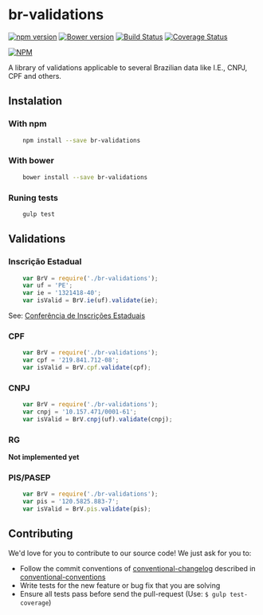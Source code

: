 br-validations
==============
[![npm version](https://img.shields.io/npm/v/br-validations.svg)](https://www.npmjs.com/package/br-validations) 
[![Bower version](https://img.shields.io/bower/v/br-validations.svg)](https://bower.io/search/?q=br-validations) 
[![Build Status](https://travis-ci.org/the-darc/br-validations.svg)](https://travis-ci.org/the-darc/br-validations)
[![Coverage Status](https://coveralls.io/repos/the-darc/br-validations/badge.svg)](https://coveralls.io/r/the-darc/br-validations)

[![NPM](https://nodei.co/npm/br-validations.png?downloads=true&stars=true)](https://nodei.co/npm/br-validations/)


A library of validations applicable to several Brazilian data like I.E., CNPJ, CPF and others.

## Instalation ##

### With npm

```bash
    npm install --save br-validations
```

### With bower

```bash
    bower install --save br-validations
```

### Runing tests ###

```bash
	gulp test
```

## Validations ##

### Inscrição Estadual ###

```javascript
	var BrV = require('./br-validations');
	var uf = 'PE';
	var ie = '1321418-40';
	var isValid = BrV.ie(uf).validate(ie);
```
See: [Conferência de Inscrições Estaduais](http://www.sintegra.gov.br/insc_est.html)

### CPF ###

```javascript
	var BrV = require('./br-validations');
	var cpf = '219.841.712-08';
	var isValid = BrV.cpf.validate(cpf);
```

### CNPJ ###

```javascript
	var BrV = require('./br-validations');
	var cnpj = '10.157.471/0001-61';
	var isValid = BrV.cnpj(uf).validate(cnpj);
```

### RG ###

__Not implemented yet__

### PIS/PASEP ###

```javascript
	var BrV = require('./br-validations');
	var pis = '120.5825.883-7';
	var isValid = BrV.pis.validate(pis);
```

## Contributing

We'd love for you to contribute to our source code! We just ask for you to: 

 - Follow the commit conventions of [conventional-changelog](https://github.com/ajoslin/conventional-changelog) described in 
[conventional-conventions](https://github.com/ajoslin/conventional-changelog/blob/master/conventions/angular.md)
 - Write tests for the new feature or bug fix that you are solving
 - Ensure all tests pass before send the pull-request (Use: `$ gulp test-coverage`)
